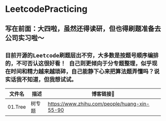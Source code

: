 # LeetcodePracticing
写在前面：大四啦，虽然还得读研，但也得刷题准备去公司实习啦～
---
`目前开源的Leetcode刷题层出不穷，大多数是按题号顺序编排的，不可否认这很好看！
自己则更倾向于分专题整理，似乎现在时间和精力越来越琐碎，自己能静下心来把算法题弄懂吗？说实话我不知道，但我想试试。`
---
| 文件名 | 描述 | 博客链接🔗 |
| -------- | ----------- | ----- |
| 01.Tree | 树专题 | https://www.zhihu.com/people/huang-xin-55-90 |




